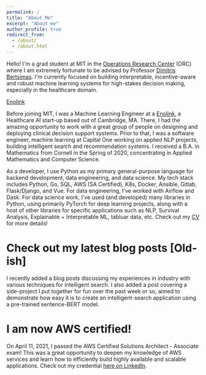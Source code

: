 ```yaml
---
permalink: /
title: "About Me"
excerpt: "About me"
author_profile: true
redirect_from: 
  - /about/
  - /about.html
---
```


Hello! I'm a grad student at MIT in the <a href="https://orc.mit.edu/" target="_blank">Operations Research Center</a> (ORC) where I am extremely fortunate to be advised by Professor <a href="https://dbertsim.mit.edu/" target="_blank">Dimitris Bertsimas</a>. I'm currently focused on building interpretable, incentive-aware and robust machine learning systems for high-stakes decision making, especially in the healthcare domain. 


<a href="https://www.enolink.com/#top-hero" target="_blank">Enolink</a>


Before joining MIT, I was a Machine Learning Engineer at a <a href="https://www.enolink.com/#top-hero" target="_blank">Enolink</a>, a Healthcare AI start-up based out of Cambridge, MA. There, I had the amazing opportunity to work with a great group of people on designing and deploying clinical decision support systems. Prior to that, I was a software engineer, machine learning at Capital One working on applied NLP projects, building intelligent search and recommendation systems. I received a B.A. in Mathematics from Cornell in the Spring of 2020, concentrating in Applied Mathematics and Computer Science.

 
As a developer, I use Python as my primary general-purpose language for backend development, data engineering, and data science. My tech stack includes Python, Go, SQL, AWS (SA Certified), K8s, Docker, Ansible, Gitlab, Flask/Django, and Vue. For data engineering, I've worked with Airflow and Dask. For data science work, I've used (and developed) many libraries in Python, using primarily PyTorch for deep learning projects, along with a host of other libraries for specific applications such as NLP, Survival Analysis, Explainable + Interpretable ML, tabluar data, etc. Check out my [CV](https://peroni70.github.io/cv/) for more details!

Check out my latest blog posts [Old-ish]
======
I recently added a blog posts discussing my experiences in industry with various techniques for intelligent search. I also added a post covering a side-project I put together for fun over the past week or so, aimed to demonstrate how easy it is to create an intelligent-search application using a pre-trained sentence-BERT model. 


I am now AWS certified!
======

On April 11, 2021, I passed the AWS Certified Solutions Architect - Associate exam! This was a great opportunity to deepen my knowledge of AWS services and learn how to efficiently build highly available and scalable applications. Check out my credential [here on LinkedIn](https://www.linkedin.com/in/matthew-peroni-5a5b19156/). 